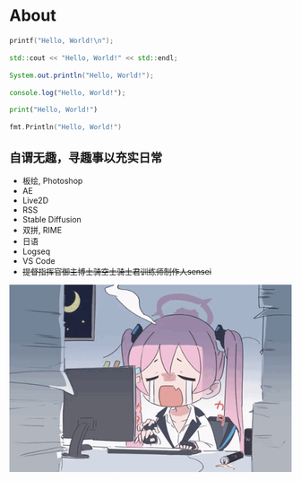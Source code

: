 # About

```c
printf("Hello, World!\n");
```
```cpp
std::cout << "Hello, World!" << std::endl;
```
```java
System.out.println("Hello, World!");
```
```javascript
console.log("Hello, World!");
```
```python
print("Hello, World!")
```
```go
fmt.Println("Hello, World!")
```

## 自谓无趣，寻趣事以充实日常

- 板绘, Photoshop
- AE
- Live2D
- RSS
- Stable Diffusion
- 双拼, RIME
- 日语
- Logseq
- VS Code
- <del>提督指挥官御主博士骑空士骑士君训练师制作人sensei</del>

![](./kyk.gif)